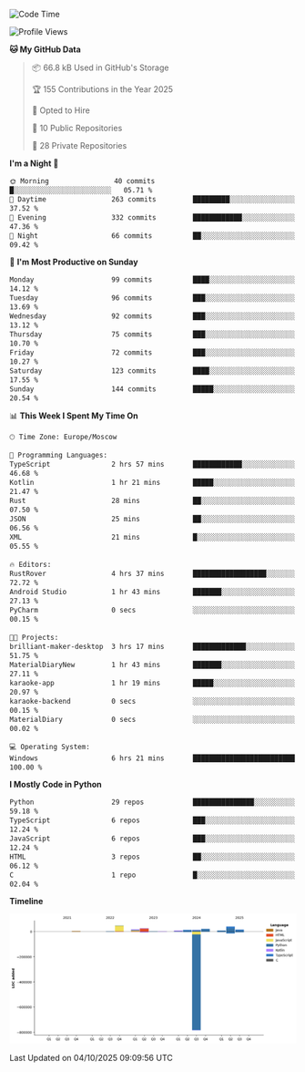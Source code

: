 <!--START_SECTION:waka-->
![Code Time](http://img.shields.io/badge/Code%20Time-830%20hrs%2030%20mins-blue)

![Profile Views](http://img.shields.io/badge/Profile%20Views-1-blue)

**🐱 My GitHub Data** 

> 📦 66.8 kB Used in GitHub's Storage 
 > 
> 🏆 155 Contributions in the Year 2025
 > 
> 💼 Opted to Hire
 > 
> 📜 10 Public Repositories 
 > 
> 🔑 28 Private Repositories 
 > 
**I'm a Night 🦉** 

```text
🌞 Morning                40 commits          █░░░░░░░░░░░░░░░░░░░░░░░░   05.71 % 
🌆 Daytime                263 commits         █████████░░░░░░░░░░░░░░░░   37.52 % 
🌃 Evening                332 commits         ████████████░░░░░░░░░░░░░   47.36 % 
🌙 Night                  66 commits          ██░░░░░░░░░░░░░░░░░░░░░░░   09.42 % 
```
📅 **I'm Most Productive on Sunday** 

```text
Monday                   99 commits          ████░░░░░░░░░░░░░░░░░░░░░   14.12 % 
Tuesday                  96 commits          ███░░░░░░░░░░░░░░░░░░░░░░   13.69 % 
Wednesday                92 commits          ███░░░░░░░░░░░░░░░░░░░░░░   13.12 % 
Thursday                 75 commits          ███░░░░░░░░░░░░░░░░░░░░░░   10.70 % 
Friday                   72 commits          ███░░░░░░░░░░░░░░░░░░░░░░   10.27 % 
Saturday                 123 commits         ████░░░░░░░░░░░░░░░░░░░░░   17.55 % 
Sunday                   144 commits         █████░░░░░░░░░░░░░░░░░░░░   20.54 % 
```


📊 **This Week I Spent My Time On** 

```text
🕑︎ Time Zone: Europe/Moscow

💬 Programming Languages: 
TypeScript               2 hrs 57 mins       ████████████░░░░░░░░░░░░░   46.68 % 
Kotlin                   1 hr 21 mins        █████░░░░░░░░░░░░░░░░░░░░   21.47 % 
Rust                     28 mins             ██░░░░░░░░░░░░░░░░░░░░░░░   07.50 % 
JSON                     25 mins             ██░░░░░░░░░░░░░░░░░░░░░░░   06.56 % 
XML                      21 mins             █░░░░░░░░░░░░░░░░░░░░░░░░   05.55 % 

🔥 Editors: 
RustRover                4 hrs 37 mins       ██████████████████░░░░░░░   72.72 % 
Android Studio           1 hr 43 mins        ███████░░░░░░░░░░░░░░░░░░   27.13 % 
PyCharm                  0 secs              ░░░░░░░░░░░░░░░░░░░░░░░░░   00.15 % 

🐱‍💻 Projects: 
brilliant-maker-desktop  3 hrs 17 mins       █████████████░░░░░░░░░░░░   51.75 % 
MaterialDiaryNew         1 hr 43 mins        ███████░░░░░░░░░░░░░░░░░░   27.11 % 
karaoke-app              1 hr 19 mins        █████░░░░░░░░░░░░░░░░░░░░   20.97 % 
karaoke-backend          0 secs              ░░░░░░░░░░░░░░░░░░░░░░░░░   00.15 % 
MaterialDiary            0 secs              ░░░░░░░░░░░░░░░░░░░░░░░░░   00.02 % 

💻 Operating System: 
Windows                  6 hrs 21 mins       █████████████████████████   100.00 % 
```

**I Mostly Code in Python** 

```text
Python                   29 repos            ███████████████░░░░░░░░░░   59.18 % 
TypeScript               6 repos             ███░░░░░░░░░░░░░░░░░░░░░░   12.24 % 
JavaScript               6 repos             ███░░░░░░░░░░░░░░░░░░░░░░   12.24 % 
HTML                     3 repos             ██░░░░░░░░░░░░░░░░░░░░░░░   06.12 % 
C                        1 repo              █░░░░░░░░░░░░░░░░░░░░░░░░   02.04 % 
```



**Timeline**

![Lines of Code chart](https://raw.githubusercontent.com/adlemx/adlemx/main/assets/bar_graph.png)


 Last Updated on 04/10/2025 09:09:56 UTC
<!--END_SECTION:waka-->
